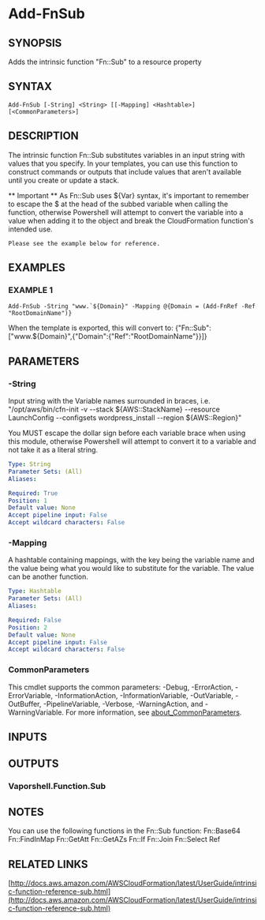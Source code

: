 # Add-FnSub

## SYNOPSIS
Adds the intrinsic function "Fn::Sub" to a resource property

## SYNTAX

```
Add-FnSub [-String] <String> [[-Mapping] <Hashtable>] [<CommonParameters>]
```

## DESCRIPTION
The intrinsic function Fn::Sub substitutes variables in an input string with values that you specify.
In your templates, you can use this function to construct commands or outputs that include values that aren't available until you create or update a stack.

** Important **
    As Fn::Sub uses ${Var} syntax, it's important to remember to escape the $ at the head of the subbed variable when calling the function, otherwise Powershell will attempt to convert the variable into a value when adding it to the object and break the CloudFormation function's intended use.

    Please see the example below for reference.

## EXAMPLES

### EXAMPLE 1
```
Add-FnSub -String "www.`${Domain}" -Mapping @{Domain = (Add-FnRef -Ref "RootDomainName")}
```

When the template is exported, this will convert to: {"Fn::Sub":\["www.${Domain}",{"Domain":{"Ref":"RootDomainName"}}\]}

## PARAMETERS

### -String
Input string with the Variable names surrounded in braces, i.e.
"/opt/aws/bin/cfn-init -v --stack ${AWS::StackName} --resource LaunchConfig --configsets wordpress_install --region ${AWS::Region}"

You MUST escape the dollar sign before each variable brace when using this module, otherwise Powershell will attempt to convert it to a variable and not take it as a literal string.

```yaml
Type: String
Parameter Sets: (All)
Aliases:

Required: True
Position: 1
Default value: None
Accept pipeline input: False
Accept wildcard characters: False
```

### -Mapping
A hashtable containing mappings, with the key being the variable name and the value being what you would like to substitute for the variable.
The value can be another function.

```yaml
Type: Hashtable
Parameter Sets: (All)
Aliases:

Required: False
Position: 2
Default value: None
Accept pipeline input: False
Accept wildcard characters: False
```

### CommonParameters
This cmdlet supports the common parameters: -Debug, -ErrorAction, -ErrorVariable, -InformationAction, -InformationVariable, -OutVariable, -OutBuffer, -PipelineVariable, -Verbose, -WarningAction, and -WarningVariable. For more information, see [about_CommonParameters](http://go.microsoft.com/fwlink/?LinkID=113216).

## INPUTS

## OUTPUTS

### Vaporshell.Function.Sub
## NOTES
You can use the following functions in the Fn::Sub function:
    Fn::Base64
    Fn::FindInMap
    Fn::GetAtt
    Fn::GetAZs
    Fn::If
    Fn::Join
    Fn::Select
    Ref

## RELATED LINKS

[http://docs.aws.amazon.com/AWSCloudFormation/latest/UserGuide/intrinsic-function-reference-sub.html](http://docs.aws.amazon.com/AWSCloudFormation/latest/UserGuide/intrinsic-function-reference-sub.html)

